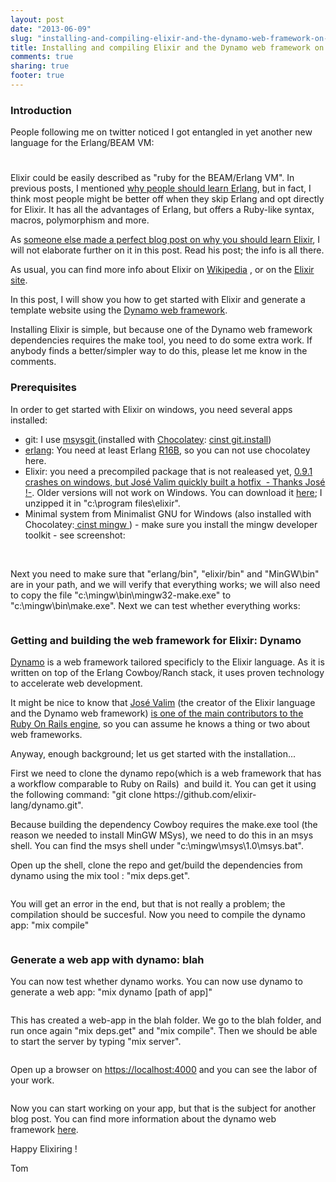 ```yaml
---
layout: post
date: "2013-06-09"
slug: "installing-and-compiling-elixir-and-the-dynamo-web-framework-on-windows"
title: Installing and compiling Elixir and the Dynamo web framework on Windows
comments: true
sharing: true
footer: true
---
```


<h3>Introduction</h3>
<p>People following me on twitter noticed I got entangled in yet another new language for the Erlang/BEAM VM:&nbsp;</p>
<h3><img style="font-size: 10px;" src="/images/archive/corebvba/2013%2f6%2felixir-logo.png" alt="" /></h3>
<p>Elixir could be easily described as "ruby for the BEAM/Erlang VM". In previous posts, I mentioned <a href="/posts/Erlang-Camp-Amsterdam-why-you-should-follow-it-and-getting-started-with-Erlang-and-Axiom/">why people should learn Erlang</a>, but in fact, I think most people might be better off when they skip Erlang and opt directly for Elixir. It has all the advantages of Erlang, but offers a Ruby-like syntax, macros, polymorphism and more.</p>
<p>As <a href="https://benjamintanweihao.github.io/blog/2013/06/08/why-my-next-programming-language-is-elixir/" target="_blank">someone else made a perfect blog post on why you should learn Elixir</a>, I will not elaborate further on it in this post. Read his post; the info is all there.</p>
<p>As usual, you can find more info about Elixir on <a href="https://en.wikipedia.org/wiki/Elixir_(programming_language)" target="_blank">Wikipedia</a>&nbsp;, or on the <a href="https://elixir-lang.org/" target="_blank">Elixir site</a>.</p>
<p>In this post, I will show you how to get started with Elixir and generate a template website using the <a href="https://github.com/elixir-lang/dynamo" target="_blank">Dynamo web framework</a>.</p>
<p>Installing Elixir is simple, but because one of the Dynamo web framework dependencies requires the make tool, you need to do some extra work. If anybody finds a better/simpler way to do this, please let me know in the comments.</p>
<!--more-->
<h3>Prerequisites</h3>
<p>In order to get started with Elixir on windows, you need several apps installed:</p>
<ul>
<li>git: I use <a href="https://msysgit.github.io/" target="_blank">msysgit </a>(installed with <a href="https://chocolatey.org/" target="_blank">Chocolatey</a>: <a href="https://chocolatey.org/packages/git.install" target="_blank">cinst git.install</a>)</li>
<li><a href="https://www.erlang.org/" target="_blank">erlang</a>: You need at least Erlang <a href="https://erlang.org/download/otp_win64_R16B.exe" target="_blank">R16B</a>, so you can not use chocolatey here.</li>
<li>Elixir: you need a&nbsp;precompiled package that is not realeased yet, <a href="https://github.com/elixir-lang/elixir/issues/1203" target="_blank">0.9.1 crashes on windows, but Jos&eacute; Valim quickly built a hotfix &nbsp;- Thanks Jos&eacute; !-</a>. Older versions will not work on Windows. You can download it <a href="https://dl.dropboxusercontent.com/u/4934685/elixir/v0.9.2.dev.zip" target="_blank">here</a>; I unzipped it in "c:\program files\elixir".</li>
<li>Minimal system from Minimalist GNU for Windows (also installed with Chocolatey:<a href="https://chocolatey.org/packages/mingw" target="_blank"> cinst mingw </a>) - make sure you install the mingw developer toolkit - see screenshot:</li>
</ul>
<div><img src="/images/archive/corebvba/2013%2f6%2fmingw.png" alt="" /></div>
<div><br /></div>
<p>Next you need to make sure that "erlang/bin", "elixir/bin" and "MinGW\bin" are in your path, and we will verify that everything works; we will also need to copy the file "c:\mingw\bin\mingw32-make.exe" to "c:\mingw\bin\make.exe". Next we can test whether everything works:</p>
<p><img src="/images/archive/corebvba/2013%2f6%2fprerequisites.png" alt="" /></p>
<h3>Getting and building the web framework for Elixir: Dynamo</h3>
<p><a href="https://github.com/elixir-lang/dynamo" target="_blank">Dynamo</a> is a web framework tailored specificly to the Elixir language. As it is written on top of the Erlang Cowboy/Ranch stack, it uses proven technology to accelerate web development.</p>
<p>It might be nice to know that <a href="https://twitter.com/josevalim" target="_blank">Jos&eacute; Valim</a> (the creator of the Elixir language and the Dynamo web framework) <a href="https://contributors.rubyonrails.org/contributors/jose-valim/commits" target="_blank">is one of the main contributors to the Ruby On Rails engine</a>, so you can assume he knows a thing or two about web frameworks.</p>
<p>Anyway, enough background; let us get started with the installation...</p>
<p>First we need to clone the dynamo repo(which is a web framework that has a workflow comparable to Ruby on Rails) &nbsp;and build it. You can get it using the following command: "git clone https://github.com/elixir-lang/dynamo.git".</p>
<p>Because building the dependency Cowboy requires the make.exe tool (the reason we needed to install MinGW MSys), we need to do this in an msys shell. You can find the msys shell under "c:\mingw\msys\1.0\msys.bat".</p>
<p>Open up the shell, clone the repo and get/build the dependencies from dynamo using the mix tool : "mix deps.get".</p>
<p><img src="/images/archive/corebvba/2013%2f6%2fdyn-get-deps.png" alt="" /></p>
<p>You will get an error in the end, but that is not really a problem; the compilation should be succesful. Now you need to compile the dynamo app: "mix compile"</p>
<p><img src="/images/archive/corebvba/2013%2f6%2fdyn-compile.png" alt="" /></p>
<h3>Generate a web app with dynamo: blah</h3>
<p>You can now test whether dynamo works. You can now use dynamo to generate a web app: "mix dynamo [path of app]"</p>
<p><img src="/images/archive/corebvba/2013%2f6%2fdynamo-works.png" alt="" /></p>
<p>This has created a web-app in the blah folder. We go to the blah folder, and run once again "mix deps.get" and "mix compile". Then we should be able to start the server by typing "mix server".</p>
<p><img src="/images/archive/corebvba/2013%2f6%2fblah-works.png" alt="" /></p>
<p>Open up a browser on <a href="https://localhost:4000/" target="_blank">https://localhost:4000</a> and you can see the labor of your work.</p>
<p><img src="/images/archive/corebvba/2013%2f6%2fblah-runs.png" alt="" /></p>
<p>Now you can start working on your app, but that is the subject for another blog post. You can find more information about the dynamo web framework&nbsp;<a href="https://github.com/elixir-lang/dynamo#readme" target="_blank">here</a>.</p>
<p>Happy Elixiring !</p>
<p>Tom</p>
